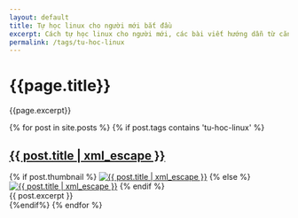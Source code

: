 ```yaml
---
layout: default
title: Tự học linux cho người mới bắt đầu
excerpt: Cách tự học linux cho người mới, các bài viết hướng dẫn từ căn bản đến nâng cao để sử dụng hệ điều hành linux, ubuntu
permalink: /tags/tu-hoc-linux
---
```

<div id="index">
<div class="category_detail">
    <h1>{{page.title}}</h1>
    <p>{{page.excerpt}}</p>
</div>
{% for post in site.posts %}
{% if post.tags contains 'tu-hoc-linux' %}
<article class="post" itemscope itemtype="http://schema.org/Article">
  <h1 itemprop="name"><a itemprop="url" href="{{ site.site_url }}{{ post.url }}" title="{{ post.title | xml_escape }}" >{{ post.title | xml_escape }}</a></h1>
  {% if post.thumbnail %}
  <a href="{{ post.url }}"><img itemprop="image" src="{{ site.site_url }}/images/{{ post.thumbnail }}" alt="{{ post.title | xml_escape }}" class="post_thumbnail"></a>
  {% else %}
  <a href="{{ post.url }}"><img itemprop="image" src="{{ site.site_url }}/images/thumbnail_default.png" alt="{{ post.title  | xml_escape }}" class="post_thumbnail"></a>
  {% endif %}
  <div class="excerpt" itemprop="description">
    {{ post.excerpt }}
  </div>
  <div class="clear"></div>
</article>
{%endif%}
{% endfor %}
</div>
